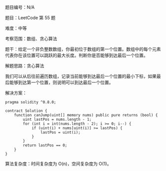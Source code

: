 题目编号：N/A

题目：LeetCode 第 55 题

难度：中等

考察范围：数组、贪心算法

题干：给定一个非负整数数组，你最初位于数组的第一个位置。数组中的每个元素代表你在该位置可以跳跃的最大长度。判断你是否能够到达最后一个位置。

解题思路：贪心算法

我们可以从后往前遍历数组，记录当前能够到达最后一个位置的最小下标，如果最后能够到达第一个位置，则说明可以到达最后一个位置。

解决方案：

```solidity
pragma solidity ^0.8.0;

contract Solution {
    function canJump(uint[] memory nums) public pure returns (bool) {
        uint lastPos = nums.length - 1;
        for (int i = int(nums.length - 2); i >= 0; i--) {
            if (uint(i) + nums[uint(i)] >= lastPos) {
                lastPos = uint(i);
            }
        }
        return lastPos == 0;
    }
}
```

算法复杂度：时间复杂度为 O(n)，空间复杂度为 O(1)。